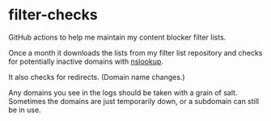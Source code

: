 # filter-checks
GitHub actions to help me maintain my content blocker filter lists.

Once a month it downloads the lists from my filter list repository and checks for potentially inactive domains with [nslookup](https://pypi.org/project/nslookup/).

It also checks for redirects. (Domain name changes.)

Any domains you see in the logs should be taken with a grain of salt. Sometimes the domains are just temporarily down, or a subdomain can still be in use.
